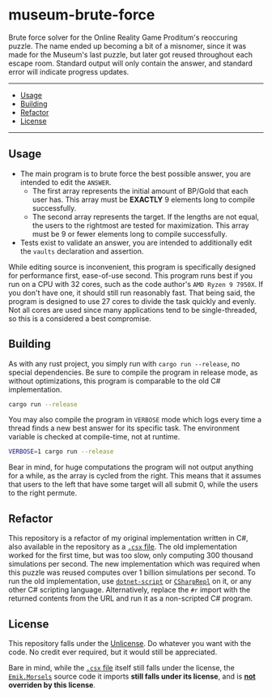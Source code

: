 # museum-brute-force

Brute force solver for the Online Reality Game Proditum's reoccuring puzzle.
The name ended up becoming a bit of a misnomer, since it was made for the Museum's last puzzle, but later got reused throughout each escape room.
Standard output will only contain the answer, and standard error will indicate progress updates.

---

- [Usage](#usage)
- [Building](#building)
- [Refactor](#refactor)
- [License](#license)

---

## Usage

- The main program is to brute force the best possible answer, you are intended to edit the `ANSWER`.
  - The first array represents the initial amount of BP/Gold that each user has. This array must be **EXACTLY** 9 elements long to compile successfully.
  - The second array represents the target. If the lengths are not equal, the users to the rightmost are tested for maximization. This array must be 9 or fewer elements long to compile successfully.
- Tests exist to validate an answer, you are intended to additionally edit the `vaults` declaration and assertion.

While editing source is inconvenient, this program is specifically designed for performance first, ease-of-use second.
This program runs best if you run on a CPU with 32 cores, such as the code author's `AMD Ryzen 9 7950X`. If you don't have one, it should still run reasonably fast.
That being said, the program is designed to use 27 cores to divide the task quickly and evenly. Not all cores are used since many applications tend to be single-threaded, so this is a considered a best compromise.

## Building

As with any rust project, you simply run with `cargo run --release`, no special dependencies.
Be sure to compile the program in release mode, as without optimizations, this program is comparable to the old C# implementation.
```sh
cargo run --release
```

You may also compile the program in `VERBOSE` mode which logs every time a thread finds a new best answer for its specific task.
The environment variable is checked at compile-time, not at runtime.
```sh
VERBOSE=1 cargo run --release
```

Bear in mind, for huge computations the program will not output anything for a while, as the array is cycled from the right.
This means that it assumes that users to the left that have some target will all submit 0, while the users to the right permute.

## Refactor

This repository is a refactor of my original implementation written in C#, also available in the repository as a [`.csx` file](src/OldImplementation.csx).
The old implementation worked for the first time, but was too slow, only computing 300 thousand simulations per second.
The new implementation which was required when this puzzle was reused computes over 1 billion simulations per second.
To run the old implementation, use [`dotnet-script`](https://github.com/dotnet-script/dotnet-script) or [`CSharpRepl`](https://github.com/waf/CSharpRepl) on it, or any other C# scripting language.
Alternatively, replace the `#r` import with the returned contents from the URL and run it as a non-scripted C# program.

## License

This repository falls under the [Unlicense](https://unlicense.org). Do whatever you want with the code. No credit ever required, but it would still be appreciated.

Bare in mind, while the [`.csx` file](src/OldImplementation.csx) itself still falls under the license, the [`Emik.Morsels`](https://github.com/Emik03/Emik.Morsels) source code it imports **still falls under its license**, and is **<ins>not</ins> overriden by this license**.
